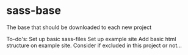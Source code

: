 # sass-base
The base that should be downloaded to each new project

To-do's:
Set up basic sass-files
Set up example site
Add basic html structure on example site. Consider if excluded in this project or not...